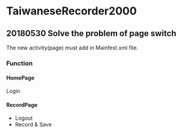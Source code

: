 # TaiwaneseRecorder2000
## 20180530 Solve the problem of page switch

The new activity(page) must add in Mainfest.xml file.

### Function
#### HomePage
Login  
#### RecordPage
- Logout
- Record & Save
